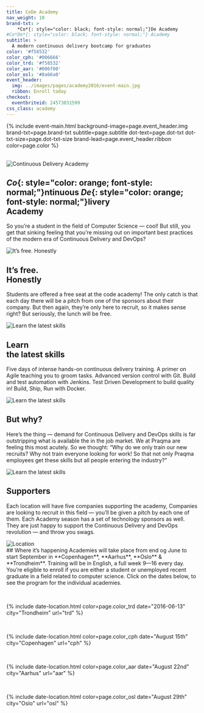 ```yaml
---
title: CoDe Academy
nav_weight: 10
brand-txt: >
    *Co*{: style="color: black; font-style: normal;"}De Academy
#Co*De*{: style="color: black; font-style: normal;"} Academy
subtitle: >
  A modern continuous delivery bootcamp for graduates
color: '#f58532'
color_cph: '#006666'
color_trd: '#f58532'
color_aar: '#006f00'
color_osl: '#8a66a0'
event_header:
  img: ../images/pages/academy2016/event-main.jpg
  ribbon: Enroll today
checkout:
  eventbriteid: 24573031599
css_class: academy
---
```



{% include event-main.html
background-image=page.event_header.img
brand-txt=page.brand-txt
subtitle=page.subtitle
dot-text=page.dot-txt
dot-txt-size=page.dot-txt-size
brand-lead=page.event_header.ribbon
color=page.color %}

<br>

<div class="columns3">
  <div markdown="1">
<div class="image">
  <img src="../images/pages/academy2016/0015.jpg" alt="Continuous Delivery Academy">
</div>

## *Co*{: style="color: orange; font-style: normal;"}ntinuous *De*{: style="color: orange; font-style: normal;"}livery<br> Academy
So you’re a student in the field of Computer Science — cool! But still, you get that sinking feeling that you’re missing out on important best practices of the modern era of Continuous Delivery and DevOps?
  </div>
  <div markdown="1">
<div class="image">
  <img src="../images/pages/academy2016/0040.jpg" alt="It’s free. Honestly">
</div>

## It’s free.<br> Honestly
Students are offered a free seat at the code academy! The only catch is that each day there will be a pitch from one of the sponsors about their company. But then again, they’re only here to recruit, so it makes sense right? But seriously, the lunch will be free.
  </div>
  <div markdown="1">
<div class="image">
  <img src="../images/pages/academy2016/0020.jpg" alt="Learn the latest skills">
</div>

## Learn<br> the latest skills
Five days of intense hands-on continuous delivery training. A primer on Agile teaching you to groom tasks. Advanced version control with Git. Build and test automation with Jenkins. Test Driven Development to build quality in! Build, Ship, Run with Docker.
  </div>
</div>

<div class="columns2">
  <div markdown="1">
<div class="image">
  <img src="../images/pages/academy2016/0013.jpg" class="round" alt="Learn the latest skills">
</div>

## But why?
Here’s the thing — demand for Continuous Delivery and DevOps skills is far outstripping what is available the in the job market. We at Praqma are feeling this most acutely. So we thought: “Why do we only train our new recruits? Why not train everyone looking for work! So that not only Praqma employees get these skills but all people entering the industry?”
  </div>
  <div markdown="1">
<div class="image">
  <img src="../images/pages/academy2016/0022.jpg" class="round" alt="Learn the latest skills">
</div>

## Supporters
Each location will have five companies supporting the academy, Companies are looking to recruit in this field — you’ll be given a pitch by each one of them. Each Academy season has a set of technology sponsors as well. They are just happy to support the Continuous Delivery and DevOps revolution — and throw you swags.
  </div>
</div>

<div class="pullout" style="background: {{ page.color }}">
    <div class="image">
      <img src="../images/icons/icon-place-big.png" alt="Location">
    </div>
<div class="text" markdown="1">
## Where it’s happening
Academies will take place from end og June to start September in **Copenhagen**, **Aarhus**, **Oslo** & **Trondheim**. Training will be in English, a full week 9—16 every day. You’re eligible to enroll if you are either a student or unemployed recent graduate in a field related to computer science. Click on the dates below, to see the program for the individual academies.
</div>
</div>


&nbsp;<br/>

{% include date-location.html
color=page.color_trd
date="2016-06-13"
city="Trondheim"
url="trd" %}

&nbsp;<br/>

{% include date-location.html
color=page.color_cph
date="August 15th"
city="Copenhagen"
url="cph" %}

&nbsp;<br/>

{% include date-location.html
color=page.color_aar
date="August 22nd"
city="Aarhus"
url="aar" %}

&nbsp;<br/>

{% include date-location.html
color=page.color_osl
date="August 29th"
city="Oslo"
url="osl" %}
